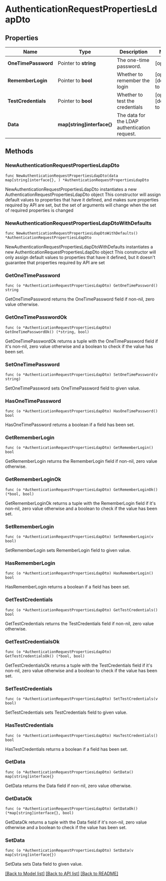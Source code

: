 # AuthenticationRequestPropertiesLdapDto

## Properties

Name | Type | Description | Notes
------------ | ------------- | ------------- | -------------
**OneTimePassword** | Pointer to **string** | The one-time password. | [optional] 
**RememberLogin** | Pointer to **bool** | Whether to remember the login | [optional] [default to true]
**TestCredentials** | Pointer to **bool** | Whether to test the credentials | [optional] [default to false]
**Data** | **map[string]interface{}** | The data for the LDAP authentication request. | 

## Methods

### NewAuthenticationRequestPropertiesLdapDto

`func NewAuthenticationRequestPropertiesLdapDto(data map[string]interface{}, ) *AuthenticationRequestPropertiesLdapDto`

NewAuthenticationRequestPropertiesLdapDto instantiates a new AuthenticationRequestPropertiesLdapDto object
This constructor will assign default values to properties that have it defined,
and makes sure properties required by API are set, but the set of arguments
will change when the set of required properties is changed

### NewAuthenticationRequestPropertiesLdapDtoWithDefaults

`func NewAuthenticationRequestPropertiesLdapDtoWithDefaults() *AuthenticationRequestPropertiesLdapDto`

NewAuthenticationRequestPropertiesLdapDtoWithDefaults instantiates a new AuthenticationRequestPropertiesLdapDto object
This constructor will only assign default values to properties that have it defined,
but it doesn't guarantee that properties required by API are set

### GetOneTimePassword

`func (o *AuthenticationRequestPropertiesLdapDto) GetOneTimePassword() string`

GetOneTimePassword returns the OneTimePassword field if non-nil, zero value otherwise.

### GetOneTimePasswordOk

`func (o *AuthenticationRequestPropertiesLdapDto) GetOneTimePasswordOk() (*string, bool)`

GetOneTimePasswordOk returns a tuple with the OneTimePassword field if it's non-nil, zero value otherwise
and a boolean to check if the value has been set.

### SetOneTimePassword

`func (o *AuthenticationRequestPropertiesLdapDto) SetOneTimePassword(v string)`

SetOneTimePassword sets OneTimePassword field to given value.

### HasOneTimePassword

`func (o *AuthenticationRequestPropertiesLdapDto) HasOneTimePassword() bool`

HasOneTimePassword returns a boolean if a field has been set.

### GetRememberLogin

`func (o *AuthenticationRequestPropertiesLdapDto) GetRememberLogin() bool`

GetRememberLogin returns the RememberLogin field if non-nil, zero value otherwise.

### GetRememberLoginOk

`func (o *AuthenticationRequestPropertiesLdapDto) GetRememberLoginOk() (*bool, bool)`

GetRememberLoginOk returns a tuple with the RememberLogin field if it's non-nil, zero value otherwise
and a boolean to check if the value has been set.

### SetRememberLogin

`func (o *AuthenticationRequestPropertiesLdapDto) SetRememberLogin(v bool)`

SetRememberLogin sets RememberLogin field to given value.

### HasRememberLogin

`func (o *AuthenticationRequestPropertiesLdapDto) HasRememberLogin() bool`

HasRememberLogin returns a boolean if a field has been set.

### GetTestCredentials

`func (o *AuthenticationRequestPropertiesLdapDto) GetTestCredentials() bool`

GetTestCredentials returns the TestCredentials field if non-nil, zero value otherwise.

### GetTestCredentialsOk

`func (o *AuthenticationRequestPropertiesLdapDto) GetTestCredentialsOk() (*bool, bool)`

GetTestCredentialsOk returns a tuple with the TestCredentials field if it's non-nil, zero value otherwise
and a boolean to check if the value has been set.

### SetTestCredentials

`func (o *AuthenticationRequestPropertiesLdapDto) SetTestCredentials(v bool)`

SetTestCredentials sets TestCredentials field to given value.

### HasTestCredentials

`func (o *AuthenticationRequestPropertiesLdapDto) HasTestCredentials() bool`

HasTestCredentials returns a boolean if a field has been set.

### GetData

`func (o *AuthenticationRequestPropertiesLdapDto) GetData() map[string]interface{}`

GetData returns the Data field if non-nil, zero value otherwise.

### GetDataOk

`func (o *AuthenticationRequestPropertiesLdapDto) GetDataOk() (*map[string]interface{}, bool)`

GetDataOk returns a tuple with the Data field if it's non-nil, zero value otherwise
and a boolean to check if the value has been set.

### SetData

`func (o *AuthenticationRequestPropertiesLdapDto) SetData(v map[string]interface{})`

SetData sets Data field to given value.



[[Back to Model list]](../README.md#documentation-for-models) [[Back to API list]](../README.md#documentation-for-api-endpoints) [[Back to README]](../README.md)


